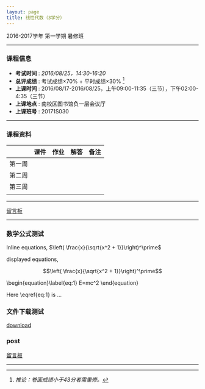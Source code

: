 ```yaml
---
layout: page
title: 线性代数（3学分）
---
```



<p class="message">
  2016-2017学年 第一学期 暑修班
</p>

---

### 课程信息

- __考试时间__ : _2016/08/25，14:30-16:20_
- __总评成绩__ : 考试成绩×70% + 平时成绩×30% [^exam]
- __上课时间__ : 2016/08/17-2016/08/25，上午09:00-11:35（三节），下午02:00-4:35（三节）
- __上课地点__ : 南校区图书馆负一层会议厅
- __上课班号__ : 20171S030

[^exam]: _推论：卷面成绩小于43分者需重修。_

---

### 课程资料

|        | 课件 | 作业 | 解答 |	备注 |
|:--------:|:------:|:------:|:------:|:------:|
| 第一周 |  <a href="lectures/1_1.pdf" target="_blank"><i class="fa fa-file-pdf-o" aria-hidden="true"></i></a>    |   <a href="HW/HW_01.pdf" target="_blank"><i class="fa fa-file-pdf-o" aria-hidden="true"></i></a>    |   <a href="HW_sol/HW_sol_01.pdf" target="_blank"><i class="fa fa-file-pdf-o" aria-hidden="true"></i></a>    |  <a href="Misc/test_rmk" target="_blank"><i class="fa fa-thumb-tack" aria-hidden="true"></i></a>   |
| 第二周 |      |      |      |      |
| 第三周 |      |      |      |      |
|       |      |      |      |      |

---

<a href="Misc\disqus" target="_blank">留言板</a>

---

### 数学公式测试

Inline equations, $\left( \frac{x}{\sqrt{x^2 + 1}}\right)^\prime$

displayed equations, 

$$\left( \frac{x}{\sqrt{x^2 + 1}}\right)^\prime$$

\begin{equation}\label{eq:1}
E=mc^2
\end{equation}

Here \eqref{eq:1} is ...

### 文件下载测试

[download](lectures\1_1.pdf)

### post

<a href="{{site.url}}/2016/08/15/post-title" target="_blank">留言板</a>

---